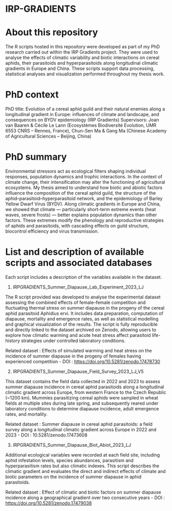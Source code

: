 # IRP-GRADIENTS

# About this repository
The R scripts hosted in this repository were developed as part of my PhD research carried out within the IRP Gradients project. They were used to analyse the effects of climatic variability and biotic interactions on cereal aphids, their parasitoids and hyperparasitoids along longitudinal climatic gradients in Europe and China. These scripts support data processing, statistical analyses and visualization performed throughout my thesis work.

# PhD context
PhD title: Evolution of a cereal aphid guild and their natural enemies along a longitudinal gradient in Europe: influences of climate and landscape, and consequences on BYDV epidemiology (IRP Gradients)
Supervisors: Joan van Baaren & Cécile Le Lann (Ecosystèmes Biodiversité Evolution, UMR 6553 CNRS – Rennes, France), Chun-Sen Ma & Gang Ma (Chinese Academy of Agricultural Sciences – Beijing, China)

# PhD summary
Environmental stressors act as ecological filters shaping individual responses, population dynamics and trophic interactions. In the context of climate change, their intensification may alter the functioning of agricultural ecosystems. My thesis aimed to understand how biotic and abiotic factors influence the composition of the cereal aphid guild, the structure of the aphid–parasitoid–hyperparasitoid network, and the epidemiology of Barley Yellow Dwarf Virus (BYDV). Along climatic gradients in Europe and China, we showed that climate — particularly short-term extreme events (heat waves, severe frosts) — better explains population dynamics than other factors. These extremes modify the phenology and reproductive strategies of aphids and parasitoids, with cascading effects on guild structure, biocontrol efficiency and virus transmission.

# List and description of available scripts and associated databases 
Each script includes a description of the variables available in the dataset. 

1) IRPGRADIENTS_Summer_Diapause_Lab_Experiment_2023_LJ

The R script provided was developed to analyse the experimental dataset assessing the combined effects of female–female competition and fluctuating thermal stress on summer diapause in the progeny of the cereal aphid parasitoid Aphidius ervi. It includes data preparation, computation of diapause, mortality and emergence rates, as well as statistical modelling and graphical visualization of the results. The script is fully reproducible and directly linked to the dataset archived on Zenodo, allowing users to explore how climatic warming and acute heat stress affect parasitoid life-history strategies under controlled laboratory conditions.

Related dataset : Effects of simulated warming and heat stress on the incidence of summer diapause in the progeny of females having experienced competition - DOI : https://doi.org/10.5281/zenodo.17478730

2) IRPGRADIENTS_Summer_Diapause_Field_Survey_2023_LJ_V5
   
This dataset contains the field data collected in 2022 and 2023 to assess summer diapause incidence in cereal aphid parasitoids along a longitudinal climatic gradient across Europe, from western France to the Czech Republic (~1200 km). Mummies parasitizing cereal aphids were sampled in wheat fields at multiple sites during late spring, and subsequently reared under laboratory conditions to determine diapause incidence, adult emergence rates, and mortality.

Related dataset : Summer diapause in cereal aphid parasitoids: a field survey along a longitudinal climatic gradient across Europe in 2022 and 2023 -  DOI : 10.5281/zenodo.17473608 

3) IRPGRADIENTS_Summer_Diapause_Biot_Abiot_2023_LJ

Additional ecological variables were recorded at each field site, including aphid infestation levels, species abundances, parasitism and hyperparasitism rates but also climatic indexes. This script describes the climatic gradient and evaluates the direct and indirect effects of climate and biotic parameters on the incidence of summer diapause in aphid parasitoids. 

Related dataset : Effect of climatic and biotic factors on summer diapause incidence along a geographical gradient over two consecutive years - DOI : https://doi.org/10.5281/zenodo.17479038
